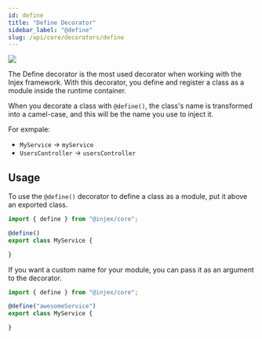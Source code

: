 ```yaml
---
id: define
title: "Define Decorator"
sidebar_label: "@define"
slug: /api/core/decorators/define
---
```


<img className="decorator-badge" src="https://img.shields.io/badge/Type-Class%20Decorator-blue?style=for-the-badge" />

The Define decorator is the most used decorator when working with the Injex framework. With this decorator, you define and register a class as a module inside the runtime container.

When you decorate a class with `@define()`, the class's name is transformed into a camel-case, and this will be the name you use to inject it.

For exmpale:

- `MyService` -> `myService`
- `UsersController` -> `usersController`

## Usage

To use the `@define()` decorator to define a class as a module, put it above an exported class.

```ts {3}
import { define } from "@injex/core";

@define()
export class MyService {

}
```

If you want a custom name for your module, you can pass it as an argument to the decorator.

```ts {3}
import { define } from "@injex/core";

@define("awesomeService")
export class MyService {

}
```